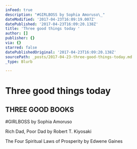 ```yaml
---
inFeed: true
description: "#GIRLBOSS by Sophia Amoruso\_"
dateModified: '2017-04-23T16:09:19.007Z'
datePublished: '2017-04-23T16:09:20.138Z'
title: 'Three good things today '
author: []
publisher: {}
via: {}
starred: false
datePublishedOriginal: '2017-04-23T16:09:20.138Z'
sourcePath: _posts/2017-04-23-three-good-things-today.md
_type: Blurb

---
```

# Three good things today 

## THREE GOOD BOOKS

\#GIRLBOSS by Sophia Amoruso 

Rich Dad, Poor Dad by Robert T. Kiyosaki

The Four Spiritual Laws of Prosperity by Edwene Gaines
